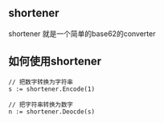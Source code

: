 ## shortener ##

shortener 就是一个简单的base62的converter


## 如何使用shortener ##

```
// 把数字转换为字符串
s := shortener.Encode(1)

// 把字符串转换为数字
n := shortener.Deocde(s)

```

